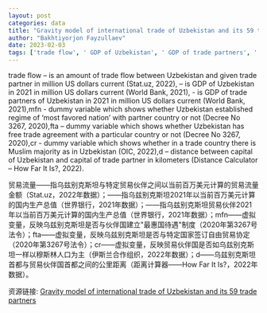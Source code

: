 ```yaml
---
layout: post
categories: data
title: "Gravity model of international trade of Uzbekistan and its 59 trade partners"
author: "Bakhtiyorjon Fayzullaev"
date: 2023-02-03
tags: ['trade flow', ' GDP of Uzbekistan', ' GDP of trade partners', ' mfn', ' fta', ' cr', ' distance']
---
```


trade flow – is an amount of trade flow between Uzbekistan and given trade partner in million US dollars current (Stat.uz, 2022), – is GDP of Uzbekistan in 2021 in million US dollars current (World Bank, 2021), - is GDP of trade partners of Uzbekistan in 2021 in million US dollars current (World Bank, 2021),mfn - dummy variable which shows whether Uzbekistan established regime of ‘most favored nation’ with partner country or not (Decree No 3267, 2020),fta – dummy variable which shows whether Uzbekistan has free trade agreement with a particular country or not (Decree No 3267, 2020),cr - dummy variable which shows whether in a trade country there is Muslim majority as in Uzbekistan (OIC, 2022),d – distance between capital of Uzbekistan and capital of trade partner in kilometers (Distance Calculator – How Far It Is?, 2022).

贸易流量——指乌兹别克斯坦与特定贸易伙伴之间以当前百万美元计算的贸易流量金额（Stat.uz，2022年数据）；——指乌兹别克斯坦2021年以当前百万美元计算的国内生产总值（世界银行，2021年数据）；——指乌兹别克斯坦贸易伙伴2021年以当前百万美元计算的国内生产总值（世界银行，2021年数据）；mfn——虚拟变量，反映乌兹别克斯坦是否与伙伴国建立"最惠国待遇"制度（2020年第3267号法令）；fta——虚拟变量，反映乌兹别克斯坦是否与特定国家签订自由贸易协定（2020年第3267号法令）；cr——虚拟变量，反映贸易伙伴国是否如乌兹别克斯坦一样以穆斯林人口为主（伊斯兰合作组织，2022年数据）；d——乌兹别克斯坦首都与贸易伙伴国首都之间的公里距离（距离计算器——How Far It Is?，2022年数据）。

资源链接: [Gravity model of international trade of Uzbekistan and its 59 trade partners](https://doi.org/10.57760/sciencedb.07221)
